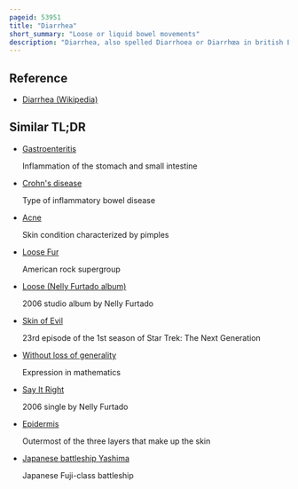 ```yaml
---
pageid: 53951
title: "Diarrhea"
short_summary: "Loose or liquid bowel movements"
description: "Diarrhea, also spelled Diarrhoea or Diarrhœa in british English, is the Condition of having at least three loose, liquid, or Watery Bowel Movements in a Day. It often lasts for a few Days and can result in Dehydration due to Loss of Fluid. Signs of Dehydration often begin with Loss of the normal Stretchiness of the Skin and irritable Behaviour. This can progress to decreased Urination, Loss of skin Color, a fast Heart Rate, and a Decrease in Responsiveness as it becomes more severe. Loose but non-watery Stools in Babies who are exclusively breastfed, however, are normal."
---
```


## Reference

- [Diarrhea (Wikipedia)](https://en.wikipedia.org/?curid=53951)

## Similar TL;DR

- [Gastroenteritis](/tldr/en/gastroenteritis)

  Inflammation of the stomach and small intestine

- [Crohn's disease](/tldr/en/crohns-disease)

  Type of inflammatory bowel disease

- [Acne](/tldr/en/acne)

  Skin condition characterized by pimples

- [Loose Fur](/tldr/en/loose-fur)

  American rock supergroup

- [Loose (Nelly Furtado album)](/tldr/en/loose-nelly-furtado-album)

  2006 studio album by Nelly Furtado

- [Skin of Evil](/tldr/en/skin-of-evil)

  23rd episode of the 1st season of Star Trek: The Next Generation

- [Without loss of generality](/tldr/en/without-loss-of-generality)

  Expression in mathematics

- [Say It Right](/tldr/en/say-it-right)

  2006 single by Nelly Furtado

- [Epidermis](/tldr/en/epidermis)

  Outermost of the three layers that make up the skin

- [Japanese battleship Yashima](/tldr/en/japanese-battleship-yashima)

  Japanese Fuji-class battleship
